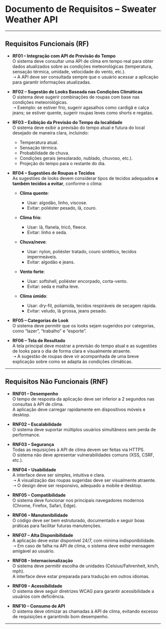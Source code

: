 # Documento de Requisitos – Sweater Weather API

---

## Requisitos Funcionais (RF)

- **RF01 – Integração com API de Previsão do Tempo**  
  O sistema deve consultar uma API de clima em tempo real para obter dados atualizados sobre as condições meteorológicas (temperatura, sensação térmica, umidade, velocidade do vento, etc.).  
  ➝ A API deve ser consultada sempre que o usuário acessar a aplicação para garantir informações atualizadas.  

- **RF02 – Sugestão de Looks Baseada nas Condições Climáticas**  
  O sistema deve sugerir combinações de roupas com base nas condições meteorológicas.  
  ➝ Exemplo: se estiver frio, sugerir agasalhos como cardigã e calça jeans; se estiver quente, sugerir roupas leves como shorts e regatas.  

- **RF03 – Exibição da Previsão do Tempo da localidade**  
  O sistema deve exibir a previsão do tempo atual e futura do local desejado de maneira clara, incluindo:  
  - Temperatura atual.  
  - Sensação térmica.  
  - Probabilidade de chuva.  
  - Condições gerais (ensolarado, nublado, chuvoso, etc.).  
  - Projeção do tempo para o restante do dia.  

- **RF04 – Sugestões de Roupas e Tecidos**  
  As sugestões de looks devem considerar tipos de tecidos adequados **e também tecidos a evitar**, conforme o clima:  

  - **Clima quente**:  
    - Usar: algodão, linho, viscose.  
    - Evitar: poliéster pesado, lã, couro.  

  - **Clima frio**:  
    - Usar: lã, flanela, tricô, fleece.  
    - Evitar: linho e seda.  

  - **Chuva/neve**:  
    - Usar: nylon, poliéster tratado, couro sintético, tecidos impermeáveis.  
    - Evitar: algodão e jeans.  

  - **Vento forte**:  
    - Usar: softshell, poliéster encorpado, corta-vento.  
    - Evitar: seda e malha leve.  

  - **Clima úmido**:  
    - Usar: dry-fit, poliamida, tecidos respiráveis de secagem rápida.  
    - Evitar: veludo, lã grossa, jeans pesado.  

- **RF05 – Categorias de Look**  
  O sistema deve permitir que os looks sejam sugeridos por categorias, como “lazer”, “trabalho” e “esporte”.  

- **RF06 – Tela de Resultado**  
  A tela principal deve mostrar a previsão do tempo atual e as sugestões de looks para o dia de forma clara e visualmente atraente.  
  ➝ A sugestão de roupas deve vir acompanhada de uma breve explicação sobre como se adapta às condições climáticas.  

---

## Requisitos Não Funcionais (RNF)

- **RNF01 – Desempenho**  
  O tempo de resposta da aplicação deve ser inferior a 2 segundos nas consultas à API de clima.  
  A aplicação deve carregar rapidamente em dispositivos móveis e desktop.  

- **RNF02 – Escalabilidade**  
  O sistema deve suportar múltiplos usuários simultâneos sem perda de performance.  

- **RNF03 – Segurança**  
  Todas as requisições à API de clima devem ser feitas via HTTPS.  
  O sistema não deve apresentar vulnerabilidades comuns (XSS, CSRF, etc.).  

- **RNF04 – Usabilidade**  
  A interface deve ser simples, intuitiva e clara.  
  ➝ A visualização das roupas sugeridas deve ser visualmente atraente.  
  ➝ O design deve ser responsivo, adequado a mobile e desktop.  

- **RNF05 – Compatibilidade**  
  O sistema deve funcionar nos principais navegadores modernos (Chrome, Firefox, Safari, Edge).  

- **RNF06 – Manutenibilidade**  
  O código deve ser bem estruturado, documentado e seguir boas práticas para facilitar futuras manutenções.  

- **RNF07 – Alta Disponibilidade**  
  A aplicação deve estar disponível 24/7, com mínima indisponibilidade.  
  ➝ Em caso de falha na API de clima, o sistema deve exibir mensagem amigável ao usuário.  

- **RNF08 – Internacionalização**  
  O sistema deve permitir escolha de unidades (Celsius/Fahrenheit, km/h, mph).  
  A interface deve estar preparada para tradução em outros idiomas.  

- **RNF09 – Acessibilidade**  
  O sistema deve seguir diretrizes WCAG para garantir acessibilidade a usuários com deficiência.  

- **RNF10 – Consumo de API**  
  O sistema deve otimizar as chamadas à API de clima, evitando excesso de requisições e garantindo bom desempenho.  

---
